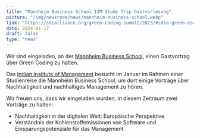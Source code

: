 ```yaml
---
title: "Mannheim Business School IIM Study Trip Gastvorlesung"
picture: "/img/newsroom/news/mannheim-business-school.webp"
link: "https://sdialliance.org/green-coding-summit/2023/#sdia-green-coding-summit-"
date: 2024-01-17
draft: false
type: "news"
---
```


Wir sind eingeladen, an der [Mannheim Business School](https://www.mannheim-business-school.com/de/), einen Gastvortrag über Green Coding zu halten.

Das [Indian Institute of Management](https://www.linkedin.com/company/indian-institute-of-management-lucknow/) besucht im Januar im Rahmen einer Studienreise die Mannheim Business School, um dort einige Vorträge über Nachhaltigkeit und nachhaltiges Management zu hören.

 Wir freuen uns, dass wir eingeladen wurden, in diesem Zeitraum zwei Vorträge zu halten:

- Nachhaltigkeit in der digitalen Welt: Europäische Perspektive
- Verständnis der Kohlenstoffemissionen von Software und Einsparungspotenziale für das Management